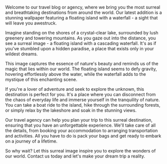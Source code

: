 <!--
Write me content for website with wallpaper "A surreal image of a floating island with a waterfall for a travel blog or agency"
-->

<!--font:Poppins-->

Welcome to our travel blog or agency, where we bring you the most surreal and breathtaking destinations from around the world. Our latest addition is a stunning wallpaper featuring a floating island with a waterfall - a sight that will leave you awestruck.

Imagine standing on the shores of a crystal-clear lake, surrounded by lush greenery and towering mountains. As you gaze out into the distance, you see a surreal image - a floating island with a cascading waterfall. It's as if you've stumbled upon a hidden paradise, a place that exists only in your wildest dreams.

This image captures the essence of nature's beauty and reminds us of the magic that lies within our world. The floating island seems to defy gravity, hovering effortlessly above the water, while the waterfall adds to the mystique of this enchanting scene.

If you're a lover of adventure and seek to explore the unknown, this destination is perfect for you. It's a place where you can disconnect from the chaos of everyday life and immerse yourself in the tranquility of nature. You can take a boat ride to the island, hike through the surrounding forests, or simply relax by the lakeshore and soak in the stunning views.

Our travel agency can help you plan your trip to this surreal destination, ensuring that you have an unforgettable experience. We'll take care of all the details, from booking your accommodation to arranging transportation and activities. All you have to do is pack your bags and get ready to embark on a journey of a lifetime.

So why wait? Let this surreal image inspire you to explore the wonders of our world. Contact us today and let's make your dream trip a reality.
